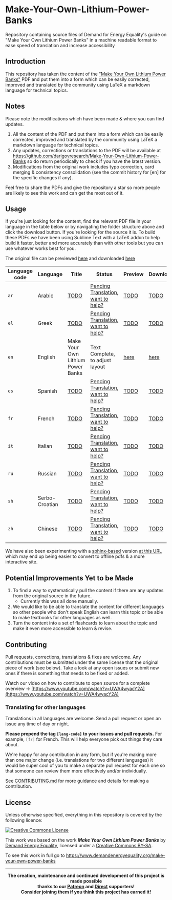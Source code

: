 # Make-Your-Own-Lithium-Power-Banks
Repository containing source files of Demand for Energy Equality's guide on "Make Your Own Lithium Power Banks" in a machine readable format to ease speed of translation and increase accessibility

## Introduction
This repository has taken the content of the ["Make Your Own Lithium Power Banks"](https://www.demandenergyequality.org/make-your-own-power-banks) PDF and put them into a form which can be easily corrected, improved and translated by the community using LaTeX a markdown language for technical topics.

## Notes
Please note the modifications which have been made & where you can find updates.
1. All the content of the PDF and put them into a form which can be easily corrected, improved and translated by the community using LaTeX a markdown language for technical topics.
2. Any updates, corrections or translations to the PDF will be available at <a href="https://github.com/darigovresearch/Make-Your-Own-Lithium-Power-Banks">https://github.com/darigovresearch/Make-Your-Own-Lithium-Power-Banks</a> so do return periodically to check if you have the latest version.
3. Modifications from the original work includes typo correction, card merging & consistency consolidation (see the commit history for [en] for the specific changes if any).

Feel free to share the PDFs and give the repository a star so more people are likely to see this work and can get the most out of it.

## Usage
If you're just looking for the content, find the relevant PDF file in your language in the table below or by navigating the folder structure above and click the download button. If you're looking for the source it is. To build these PDFs we have been using Sublime Text with a LaTeX addon to help build it faster, better and more accurately than with other tools but you can use whatever works best for you.

The original file can be previewed [here](https://github.com/darigovresearch/Make-Your-Own-Lithium-Power-Banks/blob/main/Original/Make%2Byour%2Bown%2Blithium%2Bpower%2Bbanks.pdf) and downloaded [here](https://github.com/darigovresearch/Make-Your-Own-Lithium-Power-Banks/raw/main/Original/Make%2Byour%2Bown%2Blithium%2Bpower%2Bbanks.pdf)

| Language code | Language | Title | Status | Preview | Download |
| ------------- | ------------- | ------------- | ------------- | ------------- | ------------- |
| `ar`  | Arabic  | [TODO](https://github.com/darigovresearch/Make-Your-Own-Lithium-Power-Banks/issues/26) | [Pending Translation, want to help?](https://github.com/darigovresearch/Make-Your-Own-Lithium-Power-Banks/issues/26) | [TODO](https://github.com/darigovresearch/Make-Your-Own-Lithium-Power-Banks/issues/26) | [TODO](https://github.com/darigovresearch/Make-Your-Own-Lithium-Power-Banks/issues/26) |
| `el`  | Greek  | [TODO](https://github.com/darigovresearch/Make-Your-Own-Lithium-Power-Banks/issues/21) | [Pending Translation, want to help?](https://github.com/darigovresearch/Make-Your-Own-Lithium-Power-Banks/issues/21) | [TODO](https://github.com/darigovresearch/Make-Your-Own-Lithium-Power-Banks/issues/21) | [TODO](https://github.com/darigovresearch/Make-Your-Own-Lithium-Power-Banks/issues/21) |
| `en`  | English  | Make Your Own Lithium Power Banks | Text Complete, to adjust layout | [here](https://github.com/darigovresearch/Make-Your-Own-Lithium-Power-Banks/blob/main/en/en_make_your_own_lithium_power_banks.pdf) | [here](https://github.com/darigovresearch/Make-Your-Own-Lithium-Power-Banks/raw/main/en/en_make_your_own_lithium_power_banks.pdf) |
| `es`  | Spanish  | [TODO](https://github.com/darigovresearch/Make-Your-Own-Lithium-Power-Banks/issues/16) | [Pending Translation, want to help?](https://github.com/darigovresearch/Make-Your-Own-Lithium-Power-Banks/issues/16) | [TODO](https://github.com/darigovresearch/Make-Your-Own-Lithium-Power-Banks/issues/16) | [TODO](https://github.com/darigovresearch/Make-Your-Own-Lithium-Power-Banks/issues/16) |
| `fr`  | French  | [TODO](https://github.com/darigovresearch/Make-Your-Own-Lithium-Power-Banks/issues/14) | [Pending Translation, want to help?](https://github.com/darigovresearch/Make-Your-Own-Lithium-Power-Banks/issues/14) | [TODO](https://github.com/darigovresearch/Make-Your-Own-Lithium-Power-Banks/issues/14) | [TODO](https://github.com/darigovresearch/Make-Your-Own-Lithium-Power-Banks/issues/14) |
| `it`  | Italian  | [TODO](https://github.com/darigovresearch/Make-Your-Own-Lithium-Power-Banks/issues/15) | [Pending Translation, want to help?](https://github.com/darigovresearch/Make-Your-Own-Lithium-Power-Banks/issues/15) | [TODO](https://github.com/darigovresearch/Make-Your-Own-Lithium-Power-Banks/issues/15) | [TODO](https://github.com/darigovresearch/Make-Your-Own-Lithium-Power-Banks/issues/15) |
| `ru`  | Russian  | [TODO](https://github.com/darigovresearch/Make-Your-Own-Lithium-Power-Banks/issues/22) | [Pending Translation, want to help?](https://github.com/darigovresearch/Make-Your-Own-Lithium-Power-Banks/issues/22) | [TODO](https://github.com/darigovresearch/Make-Your-Own-Lithium-Power-Banks/issues/22) | [TODO](https://github.com/darigovresearch/Make-Your-Own-Lithium-Power-Banks/issues/22) |
| `sh`  | Serbo-Croatian  | [TODO](https://github.com/darigovresearch/Make-Your-Own-Lithium-Power-Banks/issues/17) | [Pending Translation, want to help?](https://github.com/darigovresearch/Make-Your-Own-Lithium-Power-Banks/issues/17) | [TODO](https://github.com/darigovresearch/Make-Your-Own-Lithium-Power-Banks/issues/17) | [TODO](https://github.com/darigovresearch/Make-Your-Own-Lithium-Power-Banks/issues/17) |
| `zh`  | Chinese  | [TODO](https://github.com/darigovresearch/Make-Your-Own-Lithium-Power-Banks/issues/27) | [Pending Translation, want to help?](https://github.com/darigovresearch/Make-Your-Own-Lithium-Power-Banks/issues/27) | [TODO](https://github.com/darigovresearch/Make-Your-Own-Lithium-Power-Banks/issues/27) | [TODO](https://github.com/darigovresearch/Make-Your-Own-Lithium-Power-Banks/issues/27) |

We have also been experimenting with a [sphinx-based](https://www.sphinx-doc.org/en/master/) version [at this URL](https://darigovresearch.github.io/Make-Your-Own-Lithium-Power-Banks/) which may end up being easier to convert to offline pdfs & a more interactive site.

## Potential Improvements Yet to be Made
1. To find a way to systematically pull the content if there are any updates from the original source in the future.
    - Currently this was all done manually.
2. We would like to be able to translate the content for different languages so other people who don't speak English can learn this topic or be able to make textbooks for other languages as well.
3. Turn the content into a set of flashcards to learn about the topic and make it even more accessible to learn & revise.

## Contributing
Pull requests, corrections, translations & fixes are welcome. Any contributions must be submitted under the same license that the original piece of work (see below). Take a look at any open issues or submit new ones if there is something that needs to be fixed or added.

Watch our video on how to contribute to open source for a complete overview -> [https://www.youtube.com/watch?v=UWA4wyacY2A](https://www.youtube.com/watch?v=UWA4wyacY2A)

### Translating for other languages
Translations in all languages are welcome. Send a pull request or open an issue any time of day or night.

**Please prepend the tag `[lang-code]` to your issues and pull requests.** For example, `[fr]` for French. This will help everyone pick out things they care about.

We're happy for any contribution in any form, but if you're making more than one major change (i.e. translations for two different languages) it would be super cool of you to make a separate pull request for each one so that someone can review them more effectively and/or individually.

See [CONTRIBUTING.md](CONTRIBUTING.md) for more guidance and details for making a contribution.

## License
Unless otherwise specified, everything in this repository is covered by the following licence:

[![Creative Commons License](https://licensebuttons.net/l/by-sa/4.0/88x31.png)](https://creativecommons.org/licenses/by-sa/4.0/)

This work was based on the work ***Make Your Own Lithium Power Banks*** by [Demand Energy Equality](https://www.demandenergyequality.org/), licensed under a [ Creative Commons BY-SA](https://creativecommons.org/licenses/by-sa/4.0/legalcode).

To see this work in full go to https://www.demandenergyequality.org/make-your-own-power-banks

----

<b>
<div align="center">
    The creation, maintenance and continued development of this project is made possible
    <br>
    thanks to our <a href="http://patreon.com/darigovresearch">Patreon</a> and <a href="https://www.darigovresearch.com/donate">Direct</a> supporters!
    <br>
    Consider joining them if you think this project has earned it!
</div>
</b>

